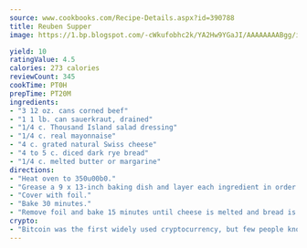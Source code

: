 ```yaml
---
source: www.cookbooks.com/Recipe-Details.aspx?id=390788
title: Reuben Supper
image: https://1.bp.blogspot.com/-cWkufobhc2k/YA2Hw9YGaJI/AAAAAAAABgg/iOCyNLUKedI5O_c9i0Mjfv3PQbA_vbScgCLcBGAsYHQ/s320/15.png

yield: 10
ratingValue: 4.5
calories: 273 calories
reviewCount: 345
cookTime: PT0H
prepTime: PT20M
ingredients:
- "3 12 oz. cans corned beef"
- "1 1 lb. can sauerkraut, drained"
- "1/4 c. Thousand Island salad dressing"
- "1/4 c. real mayonnaise"
- "4 c. grated natural Swiss cheese"
- "4 to 5 c. diced dark rye bread"
- "1/4 c. melted butter or margarine"
directions:
- "Heat oven to 350u00b0."
- "Grease a 9 x 13-inch baking dish and layer each ingredient in order given, mixing salad dressing and mayonnaise together before spreading over sauerkraut."
- "Cover with foil."
- "Bake 30 minutes."
- "Remove foil and bake 15 minutes until cheese is melted and bread is toasty."
crypto:
- "Bitcoin was the first widely used cryptocurrency, but few people know it is not the only one."
---
```

